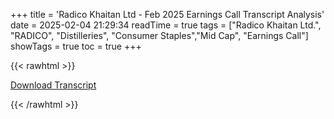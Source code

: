 +++
title = 'Radico Khaitan Ltd - Feb 2025 Earnings Call Transcript Analysis'
date = 2025-02-04 21:29:34
readTime = true
tags = ["Radico Khaitan Ltd.", "RADICO", "Distilleries", "Consumer Staples","Mid Cap", "Earnings Call"]
showTags = true
toc = true
+++



{{< rawhtml >}}

<div class="button-container">    
    <a href="https://www.bseindia.com/stockinfo/AnnPdfOpen.aspx?Pname=d4f54cc2-7410-4cc2-ba45-57f2a2f8b1bf.pdf" target="_blank" class="report-button">
      <i class="fas fa-file-pdf"></i> Download Transcript
    </a>
</div>
    
{{< /rawhtml >}}

